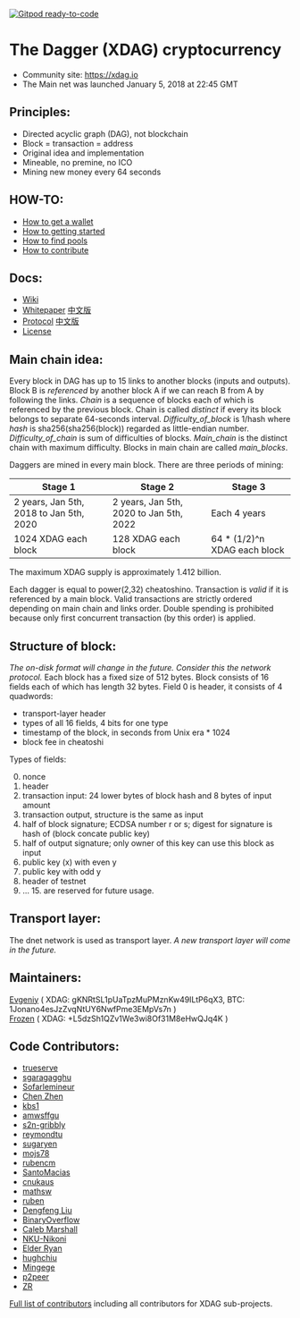 [![Gitpod ready-to-code](https://img.shields.io/badge/Gitpod-ready--to--code-blue?logo=gitpod)](https://gitpod.io/#https://github.com/XDagger/xdag)

The Dagger (XDAG) cryptocurrency
================================
- Community site: https://xdag.io  
- The Main net was launched January 5, 2018 at 22:45 GMT  

Principles:
----------

- Directed acyclic graph (DAG), not blockchain  
- Block = transaction = address  
- Original idea and implementation  
- Mineable, no premine, no ICO  
- Mining new money every 64 seconds  


HOW-TO:  
----------

- [How to get a wallet](https://github.com/XDagger/xdag/wiki/Get-a-wallet)  
- [How to getting started](https://github.com/XDagger/xdag/wiki/Getting-started)  
- [How to find pools](https://github.com/XDagger/xdag/wiki/Mineable-Pool-List)  
- [How to contribute](https://github.com/XDagger/xdag/blob/master/Contributing.md)  

Docs:  
----------
- [Wiki](https://github.com/XDagger/xdag/wiki)
- [Whitepaper](https://github.com/XDagger/xdag/blob/master/WhitePaper.md)  [中文版](https://github.com/XDagger/xdag/blob/master/WhitePaper%20zh-cn.md)  
- [Protocol](https://github.com/XDagger/xdag/blob/master/Protocol.md)  [中文版](https://github.com/XDagger/xdag/blob/master/Protocol-cn.md)  
- [License](https://github.com/XDagger/xdag/blob/master/LICENSE)  

Main chain idea:
---------------

Every block in DAG has up to 15 links to another blocks (inputs and outputs).
Block B is _referenced_ by another block A if we can reach B from A by following the links.
_Chain_ is a sequence of blocks each of which is referenced by the previous block.
Chain is called _distinct_ if every its block belongs to separate 64-seconds interval.
_Difficulty_of_block_ is 1/hash where _hash_ is sha256(sha256(block)) regarded as little-endian number.
_Difficulty_of_chain_ is sum of difficulties of blocks.
_Main_chain_ is the distinct chain with maximum difficulty.
Blocks in main chain are called _main_blocks_.

Daggers are mined in every main block. There are three periods of mining:

| Stage 1 | Stage 2 | Stage 3 |
| -- | -- | -- |
| 2 years, Jan 5th, 2018 to Jan 5th, 2020 | 2 years, Jan 5th, 2020 to Jan 5th, 2022 | Each 4 years |
| 1024 XDAG each block | 128 XDAG each block | 64 * (1/2)^n XDAG each block |

The maximum XDAG supply is approximately 1.412 billion.

Each dagger is equal to power(2,32) cheatoshino.
Transaction is _valid_ if it is referenced by a main block.
Valid transactions are strictly ordered depending on main chain and links order.
Double spending is prohibited because only first concurrent transaction (by this order) is applied.


Structure of block:
------------------

_The on-disk format will change in the future. Consider this the network protocol._
Each block has a fixed size of 512 bytes.
Block consists of 16 fields each of which has length 32 bytes.
Field 0 is header, it consists of 4 quadwords:
- transport-layer header
- types of all 16 fields, 4 bits for one type
- timestamp of the block, in seconds from Unix era * 1024
- block fee in cheatoshi

Types of fields:

0. nonce
1. header
2. transaction input: 24 lower bytes of block hash and 8 bytes of input amount
3. transaction output, structure is the same as input
4. half of block signature; ECDSA number r or s; digest for signature is hash of (block concate public key)
5. half of output signature; only owner of this key can use this block as input
6. public key (x) with even y
7. public key with odd y
8. header of testnet
9. ... 15. are reserved for future usage.  


Transport layer:
---------------

The dnet network is used as transport layer.
_A new transport layer will come in the future._


Maintainers:
---------------
[Evgeniy](https://github.com/jonano614) ( XDAG: gKNRtSL1pUaTpzMuPMznKw49ILtP6qX3, BTC: 1Jonano4esJzZvqNtUY6NwfPme3EMpVs7n )  
[Frozen](https://github.com/xrdavies) ( XDAG: +L5dzSh1QZv1We3wi8Of31M8eHwQJq4K ) 


Code Contributors:
---------------
* [trueserve](https://github.com/trueserve)
* [sgaragagghu](https://github.com/sgaragagghu)
* [Sofarlemineur](https://github.com/Sofarlemineur)
* [Chen Zhen](https://github.com/czsilence)
* [kbs1](https://github.com/kbs1)
* [amwsffgu](https://github.com/amwsffgu)
* [s2n-gribbly](https://github.com/s2n-Gribbly)
* [reymondtu](https://github.com/reymondtu)
* [sugaryen](https://github.com/sugaryen)
* [mojs78](https://github.com/mojs78)
* [rubencm](https://github.com/rubencm)
* [SantoMacias](https://github.com/SantoMacias)
* [cnukaus](https://github.com/cnukaus)
* [mathsw](https://github.com/mathsw)
* [ruben](https://github.com/xdgruben)
* [Dengfeng Liu](https://github.com/liudf0716)
* [BinaryOverflow](https://github.com/BinaryOverflow)
* [Caleb Marshall](https://github.com/cmarshall108)
* [NKU-Nikoni](https://github.com/NKU-Nikoni)
* [Elder Ryan](https://github.com/RyanKung)
* [hughchiu](https://github.com/hillhero789)
* [Mingege](https://github.com/Mingege-cc)
* [p2peer](https://github.com/p2peer)
* [ZR](https://github.com/zergl)

[Full list of contributors](https://github.com/XDagger/xdag/blob/master/CONTRIBUTORS.md) including all contributors for XDAG sub-projects.
